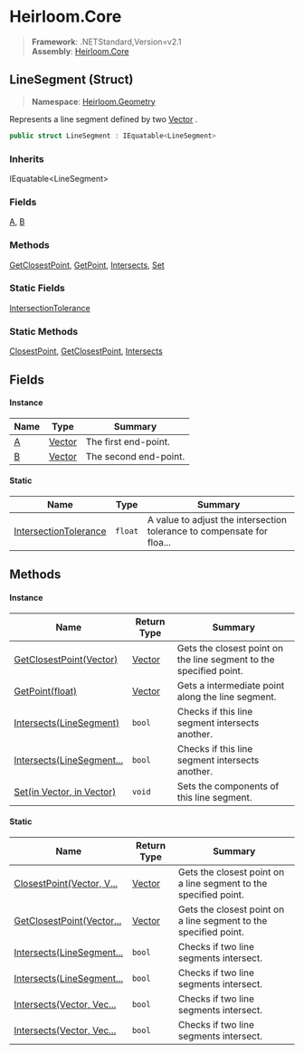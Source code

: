 # Heirloom.Core

> **Framework**: .NETStandard,Version=v2.1  
> **Assembly**: [Heirloom.Core][0]

## LineSegment (Struct)

> **Namespace**: [Heirloom.Geometry][0]

Represents a line segment defined by two [Vector][1] .

```cs
public struct LineSegment : IEquatable<LineSegment>
```

### Inherits

IEquatable\<LineSegment>

### Fields

[A][2], [B][3]

### Methods

[GetClosestPoint][4], [GetPoint][5], [Intersects][6], [Set][7]

### Static Fields

[IntersectionTolerance][8]

### Static Methods

[ClosestPoint][9], [GetClosestPoint][4], [Intersects][6]

## Fields

#### Instance

| Name   | Type        | Summary               |
|--------|-------------|-----------------------|
| [A][2] | [Vector][1] | The first end-point.  |
| [B][3] | [Vector][1] | The second end-point. |

#### Static

| Name                       | Type    | Summary                                                                |
|----------------------------|---------|------------------------------------------------------------------------|
| [IntersectionTolerance][8] | `float` | A value to adjust the intersection tolerance to compensate for floa... |

## Methods

#### Instance

| Name                           | Return Type | Summary                                                            |
|--------------------------------|-------------|--------------------------------------------------------------------|
| [GetClosestPoint(Vector)][4]   | [Vector][1] | Gets the closest point on the line segment to the specified point. |
| [GetPoint(float)][5]           | [Vector][1] | Gets a intermediate point along the line segment.                  |
| [Intersects(LineSegment)][6]   | `bool`      | Checks if this line segment intersects another.                    |
| [Intersects(LineSegment...][6] | `bool`      | Checks if this line segment intersects another.                    |
| [Set(in Vector, in Vector)][7] | `void`      | Sets the components of this line segment.                          |

#### Static

| Name                           | Return Type | Summary                                                          |
|--------------------------------|-------------|------------------------------------------------------------------|
| [ClosestPoint(Vector, V...][9] | [Vector][1] | Gets the closest point on a line segment to the specified point. |
| [GetClosestPoint(Vector...][4] | [Vector][1] | Gets the closest point on a line segment to the specified point. |
| [Intersects(LineSegment...][6] | `bool`      | Checks if two line segments intersect.                           |
| [Intersects(LineSegment...][6] | `bool`      | Checks if two line segments intersect.                           |
| [Intersects(Vector, Vec...][6] | `bool`      | Checks if two line segments intersect.                           |
| [Intersects(Vector, Vec...][6] | `bool`      | Checks if two line segments intersect.                           |

[0]: ../../Heirloom.Core.md
[1]: ../Heirloom/Vector.md
[2]: LineSegment/A.md
[3]: LineSegment/B.md
[4]: LineSegment/GetClosestPoint.md
[5]: LineSegment/GetPoint.md
[6]: LineSegment/Intersects.md
[7]: LineSegment/Set.md
[8]: LineSegment/IntersectionTolerance.md
[9]: LineSegment/ClosestPoint.md
